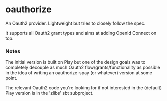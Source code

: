 oauthorize
==========

An Oauth2 provider. Lightweight but tries to closely follow the spec.

It supports all Oauth2 grant types and aims at adding OpenId Connect on top.

### Notes

The initial version is built on Play but one of the design goals was to completely
decouple as much Oauth2 flow/grants/functionality as possible in the idea of writing
an oauthorize-spay (or whatever) version at some point.

The relevant Oauth2 code you're looking for if not interested in the (default) Play
version is in the 'zlibs' sbt subproject.
